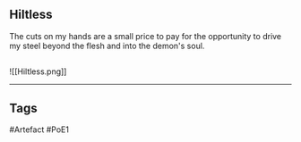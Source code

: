 ## Hiltless
The cuts on my hands are a small price to pay
for the opportunity to drive my steel
beyond the flesh and into the demon's soul.
##
![[Hiltless.png]]

---
## Tags
#Artefact
#PoE1